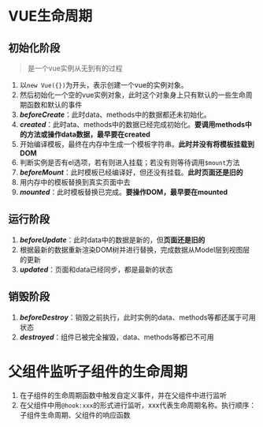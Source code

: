 # VUE生命周期

## 初始化阶段

> 是一个vue实例从无到有的过程

1. 以```new Vue({})```为开头，表示创建一个vue的实例对象。
2. 然后初始化一个空的vue实例对象，此时这个对象身上只有默认的一些生命周期函数和默认的事件
3. ***beforeCreate***：此时data、methods中的数据都还未初始化。
4. ***created***：此时ata、methods中的数据已经完成初始化。**要调用methods中的方法或操作data数据，最早要在created**
5. 开始编译模板，最终在内存中生成一个模板字符串。**此时并没有将模板挂载到DOM**
6. 判断实例是否有el选项，若有则进入挂载；若没有则等待调用```$mount```方法
7. ***beforeMount***：此时模板已经编译好，但还没有挂载。**此时页面还是旧的**
8. 用内存中的模板替换到真实页面中去
9. ***mounted***：此时模板替换已完成。**要操作DOM，最早要在mounted**



## 运行阶段

1. ***beforeUpdate***：此时data中的数据是新的，但**页面还是旧的**
2. 根据最新的数据重新渲染DOM树并进行替换，完成数据从Model层到视图层的更新
3. ***updated***：页面和data已经同步，都是最新的状态



## 销毁阶段

1. ***beforeDestroy***：销毁之前执行，此时实例的data、methods等都还属于可用状态
2. ***destroyed***：组件已被完全摧毁，data、methods等都已不可用



# 父组件监听子组件的生命周期

1. 在子组件的生命周期函数中触发自定义事件，并在父组件中进行监听
2. 在父组件中用```@hook:xxx```的形式进行监听，xxx代表生命周期名称。执行顺序：子组件生命周期、父组件的响应函数

